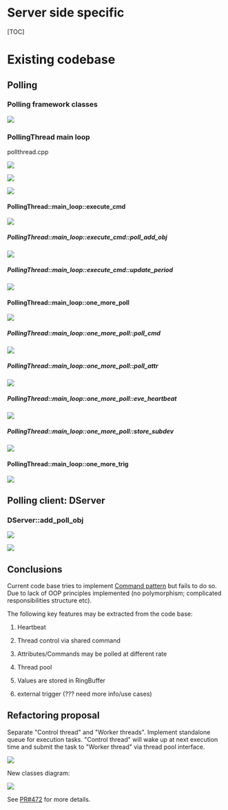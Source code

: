 # Server side specific

[TOC]

# Existing codebase

## Polling 

### Polling framework classes

![](images/Polling_classes.png)

### PollingThread main loop

pollthread.cpp

![](images/Polling_loop_1.png)

![](images/Polling_loop_2.png)

![](images/Polling_loop_3.png)

#### PollingThread::main_loop::execute_cmd

![](images/Polling_execute_cmd.png)

##### PollingThread::main_loop::execute_cmd::poll_add_obj

![](images/Polling_poll_add_obj.png)

##### PollingThread::main_loop::execute_cmd::update_period

![](images/Polling_update_period.png)

#### PollingThread::main_loop::one_more_poll

![](images/Polling_one_more_poll.png)

#####  PollingThread::main_loop::one_more_poll::poll_cmd

![](images/Polling_poll_cmd.png)

#####  PollingThread::main_loop::one_more_poll::poll_attr

![](images/Polling_poll_attr.png)

#####  PollingThread::main_loop::one_more_poll::eve_heartbeat

![](images/Polling_heartbeat.png)

#####  PollingThread::main_loop::one_more_poll::store_subdev

![](images/Polling_store_subdev.png)



#### PollingThread::main_loop::one_more_trig

![](images/Polling_one_more_trig.png) 

## Polling client: DServer

### DServer::add_poll_obj

![](images/Polling_DServer_add_poll_obj_1.png)

![](images/Polling_DServer_add_poll_obj_2.png)

## Conclusions

Current code base tries to implement [Command pattern](https://en.wikipedia.org/wiki/Command_pattern) but fails to do so. Due to lack of OOP principles implemented (no polymorphism; complicated responsibilities structure etc).

The following key features may be extracted from the code base:

1) Heartbeat

2) Thread control via shared command

3) Attributes/Commands may be polled at different rate 

4) Thread pool

5) Values are stored in RingBuffer

6) external trigger (??? need more info/use cases)  

## Refactoring proposal

Separate "Control thread" and "Worker threads". Implement standalone queue for execution tasks. "Control thread" will wake up at next execution time and submit the task to "Worker thread" via thread pool interface.

![](images/Polling_refactoring.png)

New classes diagram:

![](images/Package_polling.png)

See [PR#472](https://github.com/tango-controls/cppTango/pull/472) for more details.